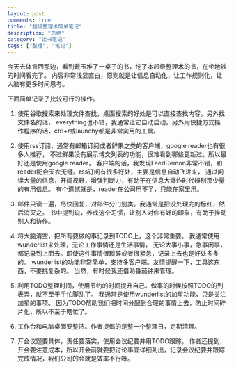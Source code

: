 ```yaml
---
layout: post
comments: true
title: "超级整理术简单笔记"
description: "总结"
category: "读书笔记"
tags: ["整理", "笔记"]
---
```


今天去体育西那边，看到戴玉堆了一桌子的书，挖了本超级整理术的书，在坐地铁的时间看完了。
内容非常浅显直白，原则就是让信息自动化，让工作规则化，让大脑有更多时间思考。

下面简单记录了比较可行的操作。

1. 使用谷歌搜索来处理文件查找，桌面搜索的好处是可以直接查找内容，另外找文件名的话，
everything也不错，我通常让它自动启动，另外用快捷方式操作程序的话，ctrl+r或launchy都是非常实用的工具。

2. 使用rss订阅，通常有邮箱订阅或者鲜果之类的客户端，google reader也有很多人推荐，
不过鲜果没有展示博文列表的功能，很难看到哪些更新过。所以最好还是使用google reader，
客户端的话，我发现FeedDemon非常不错，和reader配合天衣无缝。rss订阅有很多好处，主要是信息自动飞进来，
通过阅读大量的信息，开阔视野，增强判断力，有助于在信息大爆炸时代辨别那少量的有用信息。
有个遗憾就是，reader在公司用不了，只能在家里用。

3. 邮件只读一遍，尽快回复，对邮件分门别类。我通常是把没处理完的标红，然后消灭之。
书中提到说，养成这个习惯，让别人对你有好的印象，有助于推动别人和协作。

4. 将大脑清空，把所有要做的事记录到TODO上，这个非常重要。
我通常使用wunderlist来处理，无论工作事情还是生活事情，
无论大事小事，急事闲事，都记录到上面去。即使这件事情很琐碎或者很紧急，记录上去也是好处多多的。
wunderlist的功能非常简单，支持多客户端。友情提醒一下，工具这东西，不要挑复杂的。
当然，有时候我还借助番茄钟来管理。

5. 利用TODO整理时间，使用节约的时间提升自己。做事的时候按照TODO的列表弄，就不至于手忙脚乱了。
我通常是使用wunderlist的加星功能，只是关注加星的事项。
因为TODO帮助我们把时间分配到合理的事情上去，防止时间碎片化，所以不至于瞎忙了。

6. 工作台和电脑桌面要整洁。作者提倡的是整一个整理日，定期清理。

7. 开会议题要具体，责任要落实，使用会议纪要并用TODO跟踪。
作者还提到，开会要注意成本，所以开会前就要把讨论事宜详细列出，记录会议纪要并跟踪完成情况，我们公司的会就是效率不行呀。

